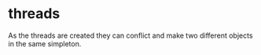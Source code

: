 # threads
As the threads are created they can conflict and make two different objects in the same simpleton.